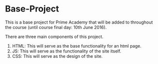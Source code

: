 # Base-Project

This is a base project for Prime Academy that will be added to throughout the course (until course final day: 10th June 2016).

There are three main components of this project.

1) HTML: This will serve as the base functionality for an html page.
2) JS: This will serve as the functionality of the site itself.
3) CSS: This will serve as the design of the site.

